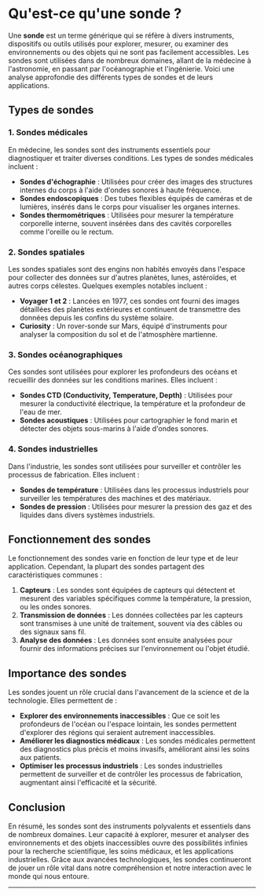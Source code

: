 # Qu'est-ce qu'une sonde ?

Une **sonde** est un terme générique qui se réfère à divers instruments, dispositifs ou outils utilisés pour explorer, mesurer, ou examiner des environnements ou des objets qui ne sont pas facilement accessibles. Les sondes sont utilisées dans de nombreux domaines, allant de la médecine à l'astronomie, en passant par l'océanographie et l'ingénierie. Voici une analyse approfondie des différents types de sondes et de leurs applications.

## Types de sondes

### 1. Sondes médicales

En médecine, les sondes sont des instruments essentiels pour diagnostiquer et traiter diverses conditions. Les types de sondes médicales incluent :

- **Sondes d'échographie** : Utilisées pour créer des images des structures internes du corps à l'aide d'ondes sonores à haute fréquence.
- **Sondes endoscopiques** : Des tubes flexibles équipés de caméras et de lumières, insérés dans le corps pour visualiser les organes internes.
- **Sondes thermométriques** : Utilisées pour mesurer la température corporelle interne, souvent insérées dans des cavités corporelles comme l'oreille ou le rectum.

### 2. Sondes spatiales

Les sondes spatiales sont des engins non habités envoyés dans l'espace pour collecter des données sur d'autres planètes, lunes, astéroïdes, et autres corps célestes. Quelques exemples notables incluent :

- **Voyager 1 et 2** : Lancées en 1977, ces sondes ont fourni des images détaillées des planètes extérieures et continuent de transmettre des données depuis les confins du système solaire.
- **Curiosity** : Un rover-sonde sur Mars, équipé d'instruments pour analyser la composition du sol et de l'atmosphère martienne.

### 3. Sondes océanographiques

Ces sondes sont utilisées pour explorer les profondeurs des océans et recueillir des données sur les conditions marines. Elles incluent :

- **Sondes CTD (Conductivity, Temperature, Depth)** : Utilisées pour mesurer la conductivité électrique, la température et la profondeur de l'eau de mer.
- **Sondes acoustiques** : Utilisées pour cartographier le fond marin et détecter des objets sous-marins à l'aide d'ondes sonores.

### 4. Sondes industrielles

Dans l'industrie, les sondes sont utilisées pour surveiller et contrôler les processus de fabrication. Elles incluent :

- **Sondes de température** : Utilisées dans les processus industriels pour surveiller les températures des machines et des matériaux.
- **Sondes de pression** : Utilisées pour mesurer la pression des gaz et des liquides dans divers systèmes industriels.

## Fonctionnement des sondes

Le fonctionnement des sondes varie en fonction de leur type et de leur application. Cependant, la plupart des sondes partagent des caractéristiques communes :

1. **Capteurs** : Les sondes sont équipées de capteurs qui détectent et mesurent des variables spécifiques comme la température, la pression, ou les ondes sonores.
2. **Transmission de données** : Les données collectées par les capteurs sont transmises à une unité de traitement, souvent via des câbles ou des signaux sans fil.
3. **Analyse des données** : Les données sont ensuite analysées pour fournir des informations précises sur l'environnement ou l'objet étudié.

## Importance des sondes

Les sondes jouent un rôle crucial dans l'avancement de la science et de la technologie. Elles permettent de :

- **Explorer des environnements inaccessibles** : Que ce soit les profondeurs de l'océan ou l'espace lointain, les sondes permettent d'explorer des régions qui seraient autrement inaccessibles.
- **Améliorer les diagnostics médicaux** : Les sondes médicales permettent des diagnostics plus précis et moins invasifs, améliorant ainsi les soins aux patients.
- **Optimiser les processus industriels** : Les sondes industrielles permettent de surveiller et de contrôler les processus de fabrication, augmentant ainsi l'efficacité et la sécurité.

## Conclusion

En résumé, les sondes sont des instruments polyvalents et essentiels dans de nombreux domaines. Leur capacité à explorer, mesurer et analyser des environnements et des objets inaccessibles ouvre des possibilités infinies pour la recherche scientifique, les soins médicaux, et les applications industrielles. Grâce aux avancées technologiques, les sondes continueront de jouer un rôle vital dans notre compréhension et notre interaction avec le monde qui nous entoure.

---